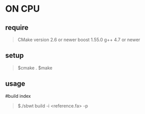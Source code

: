 ON CPU
======
require
-------
>CMake version 2.6 or newer
>boost 1.55.0
>g++ 4.7 or newer

setup
-----
>$cmake .
>$make

usage
-----
#build index
>$./sbwt build -i <reference.fa> -p <ouput prefix>
